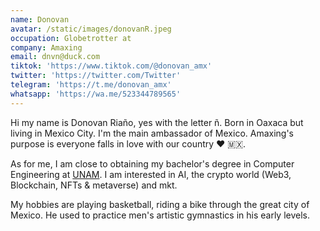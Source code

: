 ```yaml
---
name: Donovan
avatar: /static/images/donovanR.jpeg
occupation: Globetrotter at
company: Amaxing
email: dnvn@duck.com
tiktok: 'https://www.tiktok.com/@donovan_amx'
twitter: 'https://twitter.com/Twitter'
telegram: 'https://t.me/donovan_amx'
whatsapp: 'https://wa.me/523344789565'
---
```


Hi my name is Donovan Riaño, yes with the letter ñ. Born in Oaxaca but living in Mexico City. I'm the main ambassador of Mexico. Amaxing's purpose is everyone falls in love with our country ❤️ 🇲🇽.

As for me, I am close to obtaining my bachelor's degree in Computer Engineering at [UNAM](https://www.unam.mx/). I am interested in AI, the crypto world (Web3, Blockchain, NFTs & metaverse) and mkt.

My hobbies are playing basketball, riding a bike through the great city of Mexico. He used to practice men's artistic gymnastics in his early levels.
